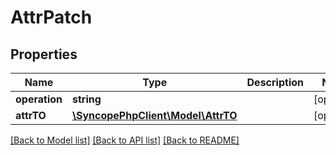 # AttrPatch

## Properties
Name | Type | Description | Notes
------------ | ------------- | ------------- | -------------
**operation** | **string** |  | [optional] 
**attrTO** | [**\SyncopePhpClient\Model\AttrTO**](AttrTO.md) |  | [optional] 

[[Back to Model list]](../README.md#documentation-for-models) [[Back to API list]](../README.md#documentation-for-api-endpoints) [[Back to README]](../README.md)


